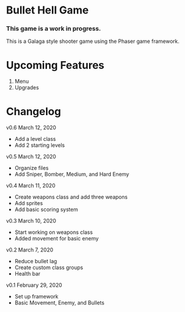 # Bullet Hell Game
### This game is a work in progress.
This is a Galaga style shooter game using the Phaser game framework.

# Upcoming Features
1. Menu
2. Upgrades

# Changelog
v0.6 March 12, 2020
* Add a level class
* Add 2 starting levels

v0.5 March 12, 2020
* Organize files
* Add Sniper, Bomber, Medium, and Hard Enemy

v0.4 March 11, 2020
* Create weapons class and add three weapons
* Add sprites
* Add basic scoring system

v0.3 March 10, 2020
* Start working on weapons class
* Added movement for basic enemy

v0.2 March 7, 2020
* Reduce bullet lag
* Create custom class groups
* Health bar

v0.1 February 29, 2020
* Set up framework
* Basic Movement, Enemy, and Bullets
